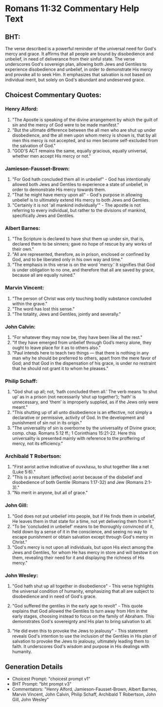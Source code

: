 # Romans 11:32 Commentary Help Text

## BHT:
The verse described is a powerful reminder of the universal need for God's mercy and grace. It affirms that all people are bound by disobedience and unbelief, in need of deliverance from their sinful state. The verse underscores God's sovereign plan, allowing both Jews and Gentiles to experience disobedience and unbelief, in order to demonstrate His mercy and provoke all to seek Him. It emphasizes that salvation is not based on individual merit, but solely on God's abundant and undeserved grace.

## Choicest Commentary Quotes:
### Henry Alford:
1. "The Apostle is speaking of the divine arrangement by which the guilt of sin and the mercy of God were to be made manifest."
2. "But the ultimate difference between the all men who are shut up under disobedience, and the all men upon whom mercy is shown is, that by all men this mercy is not accepted, and so men become self-excluded from the salvation of God."
3. "GOD'S ACT remains the same, equally gracious, equally universal, whether men accept His mercy or not."

### Jamieson-Fausset-Brown:
1. "For God hath concluded them all in unbelief" - God has intentionally allowed both Jews and Gentiles to experience a state of unbelief, in order to demonstrate His mercy towards them.
2. "That he might have mercy upon all" - God's purpose in allowing unbelief is to ultimately extend His mercy to both Jews and Gentiles.
3. "Certainly it is not 'all mankind individually'" - The apostle is not referring to every individual, but rather to the divisions of mankind, specifically Jews and Gentiles.

### Albert Barnes:
1. "The Scripture is declared to have shut them up under sin, that is, declared them to be sinners; gave no hope of rescue by any works of their own."
2. "All are represented, therefore, as in prison, enclosed or confined by God, and to be liberated only in his own way and time."
3. "The emphasis in this verse is on the word 'mercy.' It signifies that God is under obligation to no one, and therefore that all are saved by grace, because all are equally ruined."

### Marvin Vincent:
1. "The person of Christ was only touching bodily substance concluded within the grave."
2. "The word has lost this sense."
3. "The totality, Jews and Gentiles, jointly and severally."

### John Calvin:
1. "For whatever they may now be, they have been like all the rest."
2. "If they have emerged from unbelief through God’s mercy alone, they ought to leave place for it as to others also."
3. "Paul intends here to teach two things — that there is nothing in any man why he should be preferred to others, apart from the mere favor of God; and that God in the dispensation of his grace, is under no restraint that he should not grant it to whom he pleases."

### Philip Schaff:
1. "God shut up all; not, ‘hath concluded them all.’ The verb means ‘to shut up’ as in a prison (not necessarily ‘shut up together’); ‘hath’ is unnecessary, and ‘them’ is improperly supplied, as if the Jews only were meant." 
2. "This shutting up of all unto disobedience is an effective, not simply a declarative or permissive, activity of God. In the development and punishment of sin not in its origin."
3. "The universality of sin is overborne by the universality of Divine grace; comp. chap. Romans 5:12 ff.; 1 Corinthians 15:21-22. Here this universality is presented mainly with reference to the proffering of mercy, not its efficiency."

### Archibald T Robertson:
1. "First aorist active indicative of συνκλειω, to shut together like a net (Luke 5:6)."
2. "This is a resultant (effective) aorist because of the disbelief and disobedience of both Gentile (Romans 1:17-32) and Jew (Romans 2:1-3)."
3. "No merit in anyone, but all of grace."

### John Gill:
1. "God does not put unbelief into people, but if He finds them in unbelief, He leaves them in that state for a time, not yet delivering them from it."
2. "To be 'concluded in unbelief' means to be thoroughly convinced of it, held down by a sense of it in the conscience, and seeing no way to escape punishment or obtain salvation except through God's mercy in Christ."
3. "God's mercy is not upon all individuals, but upon His elect among the Jews and Gentiles, for whom He has mercy in store and will bestow it on them, revealing their need for it and displaying the richness of His mercy."

### John Wesley:
1. "God hath shut up all together in disobedience" - This verse highlights the universal condition of humanity, emphasizing that all are subject to disobedience and in need of God's grace.

2. "God suffered the gentiles in the early age to revolt" - This quote explains that God allowed the Gentiles to turn away from Him in the early stages, choosing instead to focus on the family of Abraham. This demonstrates God's sovereignty and His plan to bring salvation to all.

3. "He did even this to provoke the Jews to jealousy" - This statement reveals God's intention to use the inclusion of the Gentiles in His plan of salvation to provoke the Jews to jealousy, ultimately leading them to faith. It underscores God's wisdom and purpose in His dealings with humanity.


## Generation Details
- Choicest Prompt: "choicest prompt v1"
- BHT Prompt: "bht prompt v3"
- Commentators: "Henry Alford, Jamieson-Fausset-Brown, Albert Barnes, Marvin Vincent, John Calvin, Philip Schaff, Archibald T Robertson, John Gill, John Wesley"

